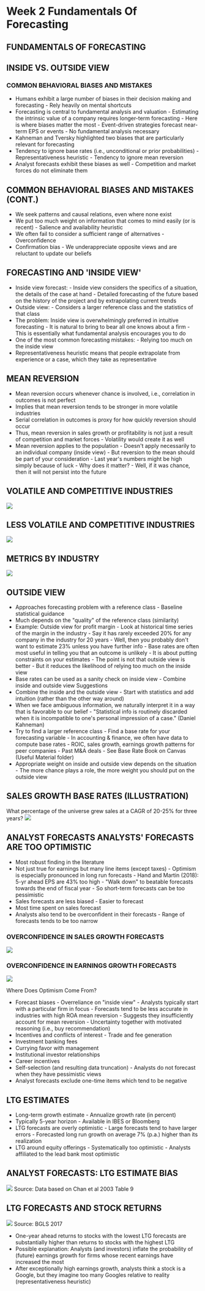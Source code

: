 
# Week 2 Fundamentals Of Forecasting
## FUNDAMENTALS OF FORECASTING

## INSIDE VS. OUTSIDE VIEW

### COMMON BEHAVIORAL BIASES AND MISTAKES

- Humans exhibit a large number of biases in their decision making and forecasting
	   - Rely heavily on mental shortcuts
- Forecasting is central to fundamental analysis and valuation
	   - Estimating the intrinsic value of a company requires longer-term forecasting
		   - Here is where biases matter the most
	   - Event-driven strategies forecast near-term EPS or events
		   - No fundamental analysis necessary
- Kahneman and Tversky highlighted two biases that are particularly relevant for forecasting
 - Tendency to ignore base rates (i.e., unconditional or prior probabilities)
		   - Representativeness heuristic
	   - Tendency to ignore mean reversion
- Analyst forecasts exhibit these biases as well
	   - Competition and market forces do not eliminate them

## COMMON BEHAVIORAL BIASES AND MISTAKES (CONT.)

- We seek patterns and causal relations, even where none exist
- We put too much weight on information that comes to mind easily (or is recent)
	   - Salience and availability heuristic
- We often fail to consider a sufficient range of alternatives
	   - Overconfidence
- Confirmation bias
	   - We underappreciate opposite views and are reluctant to update our beliefs

## FORECASTING AND 'INSIDE VIEW'

- Inside view forecast:
	   - Inside view considers the specifics of a situation, the details of the case at hand
	   - Detailed forecasting of the future based on the history of the project and by extrapolating current trends
- Outside view:
	   - Considers a larger reference class and the statistics of that class
- The problem: Inside view is overwhelmingly preferred in intuitive forecasting
	   - It is natural to bring to bear all one knows about a firm
	   - This is essentially what fundamental analysis encourages you to do
- One of the most common forecasting mistakes:
	   - Relying too much on the inside view
- Representativeness heuristic means that people extrapolate from experience or a case, which they take as representative

## MEAN REVERSION

- Mean reversion occurs whenever chance is involved, i.e., correlation in outcomes is not perfect
 - Implies that mean reversion tends to be stronger in more volatile industries
 - Serial correlation in outcomes is proxy for how quickly reversion should occur
- Thus, mean reversion in sales growth or profitability is not just a result of competition and market forces
	   - Volatility would create it as well
- Mean reversion applies to the population
	   - Doesn't apply necessarily to an individual company (inside view)
	   - But reversion to the mean should be part of your consideration
		   - Last year's numbers might be high simply because of luck
	   - Why does it matter?
		   - Well, if it was chance, then it will not persist into the future

## VOLATILE AND COMPETITIVE INDUSTRIES

![](d30ee93c4be5bdc2f333d51a6cd0cc8b.png)

## LESS VOLATILE AND COMPETITIVE INDUSTRIES

![](5246e2f67c8d5042a1cdbe24e535ca4b.png)

## METRICS BY INDUSTRY

![](cabd5a82acc936b26bc09bb9527f78d4.png)

## OUTSIDE VIEW

- Approaches forecasting problem with a reference class
	   - Baseline statistical guidance
 - Much depends on the "quality" of the reference class (similarity)
- Example: Outside view for profit margin
	   - Look at historical time series of the margin in the industry
		   - Say it has rarely exceeded 20% for any company in the industry for 20 years
		   - Well, then you probably don't want to estimate 23% unless you have further info
	   - Base rates are often most useful in telling you that an outcome is unlikely
		   - It is about putting constraints on your estimates
	   - The point is not that outside view is better
		   - But it reduces the likelihood of relying too much on the inside view
- Base rates can be used as a sanity check on inside view
	   - Combine inside and outside view
Suggestions
- Combine the inside and the outside view
	   - Start with statistics and add intuition (rather than the other way around)
 - When we face ambiguous information, we naturally interpret it in a way that is
favorable to our belief
	   - "Statistical info is routinely discarded when it is incompatible to one's personal
impression of a case." (Daniel Kahneman)
- Try to find a larger reference class
	   - Find a base rate for your forecasting variable
	   - In accounting & finance, we often have data to compute base rates
		   - ROIC, sales growth, earnings growth patterns for peer companies
		   - Past M&A deals
	   - See Base Rate Book on Canvas (Useful Material folder)
- Appropriate weight on inside and outside view depends on the situation
	   - The more chance plays a role, the more weight you should put on the outside
view

## SALES GROWTH BASE RATES (ILLUSTRATION)

What percentage of the universe grew sales at a CAGR of 20-25% for three years?
![](84834b5caa194447abc6f2ce5f2042cb.png)

## ANALYST FORECASTS ANALYSTS' FORECASTS ARE TOO OPTIMISTIC

- Most robust finding in the literature
- Not just true for earnings but many line items (except taxes)
	   - Optimism is especially pronounced in long run forecasts
		   - Hand and Martin (2018): 5-yr ahead EPS are 43% too high
	   - "Walk down" to beatable forecasts towards the end of fiscal year
		   - So short-term forecasts can be too pessimistic
- Sales forecasts are less biased
	   - Easier to forecast
 - Most time spent on sales forecast
- Analysts also tend to be overconfident in their forecasts
	   - Range of forecasts tends to be too narrow

### OVERCONFIDENCE IN SALES GROWTH FORECASTS

![](0d99fa60d9cf8bc9d401d72db737c01d.png)

### OVERCONFIDENCE IN EARNINGS GROWTH FORECASTS

![](7b431070a92bb5845645ca5a95530443.png)

Where Does Optimism Come From?

- Forecast biases
	   - Overreliance on "inside view"
		   - Analysts typically start with a particular firm in focus
	   - Forecasts tend to be less accurate in industries with high ROA mean reversion
		   - Suggests they insufficiently account for mean reversion
	   - Uncertainty together with motivated reasoning (i.e., buy recommendation)
- Incentives and conflicts of interest
	   - Trade and fee generation
 - Investment banking fees
 - Currying favor with management
 - Institutional investor relationships
 - Career incentives
- Self-selection (and resulting data truncation)
	   - Analysts do not forecast when they have pessimistic views
- Analyst forecasts exclude one-time items which tend to be negative

## LTG ESTIMATES

- Long-term growth estimate
	   - Annualize growth rate (in percent)
 - Typically 5-year horizon
	   - Available in IBES or Bloomberg
- LTG forecasts are overly optimistic
	   - Large forecasts tend to have larger errors
	   - Forecasted long run growth on average 7% (p.a.) higher than its realization
- LTG around equity offerings
	   - Systematically too optimistic
	   - Analysts affiliated to the lead bank most optimistic

## ANALYST FORECASTS: LTG ESTIMATE BIAS

![](b970b731c94441906ebf3d6f09d8492f.png)
Source: Data based on Chan et al 2003 Table 9

## LTG FORECASTS AND STOCK RETURNS

![](ccc493c3bada2acd0c3134bcde5e9851.png)
Source: BGLS 2017

- One-year ahead returns to stocks with the lowest LTG forecasts are substantially higher than returns to stocks with the highest LTG
- Possible explanation: Analysts (and investors) inflate the probability of (future) earnings growth for firms whose recent earnings have increased the most
- After exceptionally high earnings growth, analysts think a stock is a Google, but they imagine too many Googles relative to reality (representativeness heuristic)